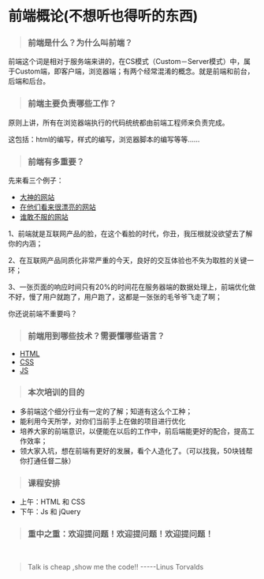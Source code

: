 
# 前端概论(不想听也得听的东西)

> ### 前端是什么？为什么叫前端？

前端这个词是相对于服务端来讲的，在CS模式（Custom－Server模式）中，属于Custom端，即客户端，浏览器端；有两个经常混淆的概念。就是前端和前台，后端和后台。

> ### 前端主要负责哪些工作？

原则上讲，所有在浏览器端执行的代码统统都由前端工程师来负责完成。

这包括：html的编写，样式的编写，浏览器脚本的编写等等……


> ### 前端有多重要？

先来看三个例子：

-  [大神的网站](http://www.stroustrup.com/)  
-  [在他们看来很漂亮的网站](http://www.hangzhou.gov.cn/)
-  [谁敢不服的网站](http://www.howzhi.com/)

1、前端就是互联网产品的脸，在这个看脸的时代，你丑，我压根就没欲望去了解你的内涵；

2、在互联网产品同质化非常严重的今天，良好的交互体验也不失为取胜的关键一环；

3、一张页面的响应时间只有20%的时间花在服务器端的数据处理上，前端优化做不好，慢了用户就跑了，用户跑了，这都是一张张的毛爷爷飞走了啊；

你还说前端不重要吗？


> ### 前端用到哪些技术？需要懂哪些语言？

- [HTML](http://www.w3school.com.cn/html/index.asp)
- [CSS](http://www.w3school.com.cn/css/index.asp)
- [JS](http://www.w3school.com.cn/js/index.asp)

> ### 本次培训的目的

- 多前端这个细分行业有一定的了解；知道有这么个工种；
- 能利用今天所学，对你们当前手上在做的项目进行优化
- 培养大家的前端意识，以便能在以后的工作中，前后端能更好的配合，提高工作效率；
- 领大家入坑，想在前端有更好的发展，看个人造化了。（可以找我，50块钱帮你打通任督二脉）

> ### 课程安排

- 上午：HTML 和 CSS
- 下午：Js 和 jQuery

> ### 重中之重：欢迎提问题！欢迎提问题！欢迎提问题！

<br>

> Talk is cheap ,show me the code!!   -----Linus Torvalds 

















